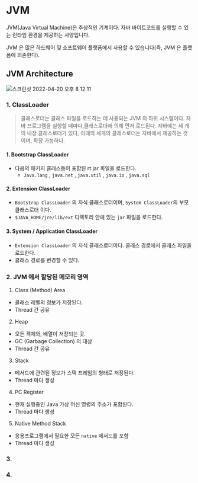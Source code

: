 
# JVM

JVM(Java Virtual Machine)은 추상적인 기계이다. 자바 바이트코드를 실행할 수 있는 런타임 환경을 제공하는 사양입니다.

JVM 은 많은 하드웨어 및 소프트웨어 플랫폼에서 사용할 수 있습니다(즉, JVM 은 플랫폼에 의존한다).


## JVM Architecture

![스크린샷 2022-04-20 오후 8 12 11](https://user-images.githubusercontent.com/86992911/164218670-fbb6ed93-b25d-426e-9b70-2e1b122425c9.png)



### 1. ClassLoader

> 클래스로더는 클래스 파일을 로드하는 데 사용되는 JVM 의 하위 시스템이다. 자바 프로그램을 실행할 때마다,클래스로더에 의해 먼저 로드된다. 
자바에는 세 개의 내장 클래스로더가 있다, 아래의 세개의 클래스로더는 자바에서 제공하는 것이며, 확장 가능하다.

#### 1. Bootstrap ClassLoader
- 다음의 패키지 클래스등이 포함된 rt.jar 파일을 로드한다.
  - `Java.lang` , `java.net` , `java.util` , `java.io` , `java.sql`

#### 2. Extension ClassLoader
- `Bootstrap ClassLoader` 의 자식 클래스로더이며, `System ClassLoader`의 부모 클래스로더 이다.
- `$JAVA_HOME/jre/lib/ext` 디렉토리 안에 있는 `jar` 파일을 로드한다.

#### 3. System / Application ClassLoader
- `Extension ClassLoader` 의 자식 클래스로더이다. 클래스 경로에서 클래스 파일을 로드한다. 
- 클래스 경로를 변경할 수 있다.

### 2. JVM 에서 할당된 메모리 영역

1. Class (Method) Area
- 클래스 레벨의 정보가 저장된다.
- Thread 간 공유

2. Heap
- 모든 객체와, 배열이 저장되는 곳.
- GC (Garbage Collection) 의 대상
- Thread 간 공유

3. Stack
- 메서드에 관련된 정보가 스택 프레임의 형태로 저장된다.
- Thread 마다 생성

4. PC Register
- 현재 실행중인 Java 가상 머신 명령의 주소가 포함된다.
- Thread 마다 생성

5. Native Method Stack
- 응용프로그램에서 필요한 모든 `native` 메서드를 포함 
- Thread 마다 생성

### 3. 


### 4.